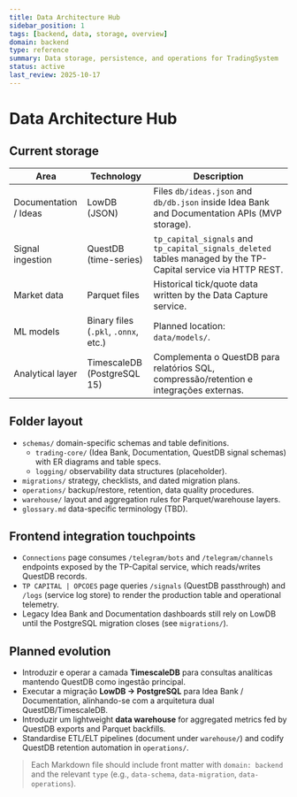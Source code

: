 ```yaml
---
title: Data Architecture Hub
sidebar_position: 1
tags: [backend, data, storage, overview]
domain: backend
type: reference
summary: Data storage, persistence, and operations for TradingSystem
status: active
last_review: 2025-10-17
---
```


# Data Architecture Hub

## Current storage

| Area | Technology | Description |
|------|------------|-------------|
| Documentation / Ideas | LowDB (JSON) | Files `db/ideas.json` and `db/db.json` inside Idea Bank and Documentation APIs (MVP storage). |
| Signal ingestion | QuestDB (time-series) | `tp_capital_signals` and `tp_capital_signals_deleted` tables managed by the TP-Capital service via HTTP REST. |
| Market data | Parquet files | Historical tick/quote data written by the Data Capture service. |
| ML models | Binary files (`.pkl`, `.onnx`, etc.) | Planned location: `data/models/`. |
| Analytical layer | TimescaleDB (PostgreSQL 15) | Complementa o QuestDB para relatórios SQL, compressão/retention e integrações externas. |

## Folder layout

- `schemas/`  domain-specific schemas and table definitions.
  - `trading-core/` (Idea Bank, Documentation, QuestDB signal schemas) with ER diagrams and table specs.
  - `logging/`  observability data structures (placeholder).
- `migrations/`  strategy, checklists, and dated migration plans.
- `operations/`  backup/restore, retention, data quality procedures.
- `warehouse/`  layout and aggregation rules for Parquet/warehouse layers.
- `glossary.md`  data-specific terminology (TBD).

## Frontend integration touchpoints

- `Connections` page consumes `/telegram/bots` and `/telegram/channels` endpoints exposed by the TP-Capital service, which reads/writes QuestDB records.
- `TP CAPITAL | OPCOES` page queries `/signals` (QuestDB passthrough) and `/logs` (service log store) to render the production table and operational telemetry.
- Legacy Idea Bank and Documentation dashboards still rely on LowDB until the PostgreSQL migration closes (see `migrations/`).

## Planned evolution

- Introduzir e operar a camada **TimescaleDB** para consultas analíticas mantendo QuestDB como ingestão principal.
- Executar a migração **LowDB → PostgreSQL** para Idea Bank / Documentation, alinhando-se com a arquitetura dual QuestDB/TimescaleDB.
- Introduzir um lightweight **data warehouse** for aggregated metrics fed by QuestDB exports and Parquet backfills.
- Standardise ETL/ELT pipelines (document under `warehouse/`) and codify QuestDB retention automation in `operations/`.

> Each Markdown file should include front matter with `domain: backend` and the relevant `type` (e.g., `data-schema`, `data-migration`, `data-operations`).
